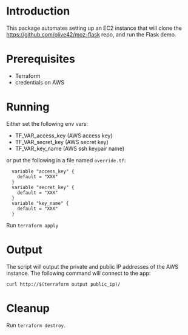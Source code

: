 # Introduction

This package automates setting up an EC2 instance that will clone the
https://github.com/olive42/moz-flask repo, and run the Flask demo.

# Prerequisites

* Terraform
* credentials on AWS

# Running

Either set the following env vars:
*  TF_VAR_access_key (AWS access key)
*  TF_VAR_secret_key (AWS secret key)
*  TF_VAR_key_name (AWS ssh keypair name)

or put the following in a file named `override.tf`:
```
  variable "access_key" {
    default = "XXX"
  }
  variable "secret_key" {
    default = "XXX"
  }
  variable "key_name" {
    default = "XXX"
  }
```

Run `terraform apply`

# Output

The script will output the private and public IP addresses of the AWS
instance. The following command will connect to the app:

`curl http://$(terraform output public_ip)/`

# Cleanup

Run `terraform destroy`.
